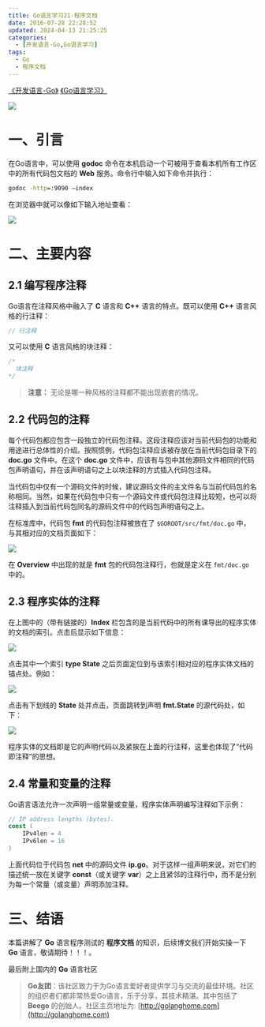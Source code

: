 ```yaml
---
title: Go语言学习21-程序文档
date: 2016-07-28 22:28:52
updated: 2024-04-13 21:25:25
categories:
  - [开发语言-Go,Go语言学习]
tags:
  - Go
  - 程序文档
---
```


[《开发语言-Go》](/categories/开发语言-Go/) [《Go语言学习》](/categories/开发语言-Go/Go语言学习/) 

![](/images/go-logo.png)

# 一、引言
在Go语言中，可以使用 **godoc** 命令在本机启动一个可被用于查看本机所有工作区中的所有代码包文档的 **Web** 服务。命令行中输入如下命令并执行：

<!-- more -->

```cmd
godoc -http=:9090 –index
```

在浏览器中就可以像如下输入地址查看：
 
![](godoc.png)
# 二、主要内容
## 2.1 编写程序注释

Go语言在注释风格中融入了 **C** 语言和 **C++** 语言的特点。既可以使用 **C++** 语言风格的行注释：

```go
// 行注释
```

又可以使用 **C** 语言风格的块注释：

```go
/*
  块注释
*/
```

> **注意：** 无论是哪一种风格的注释都不能出现嵌套的情况。

## 2.2 代码包的注释

每个代码包都应包含一段独立的代码包注释。这段注释应该对当前代码包的功能和用途进行总体性的介绍。按照惯例，代码包注释应该被存放在当前代码包目录下的 **doc.go** 文件中。在这个 **doc.go** 文件中，应该有与包中其他源码文件相同的代码包声明语句，并在该声明语句之上以块注释的方式插入代码包注释。

当代码包中仅有一个源码文件的时候，建议源码文件的主文件名与当前代码包的名称相同。当然，如果在代码包中只有一个源码文件或代码包注释比较短，也可以将注释插入到当前代码包同名的源码文件中的代码包声明语句之上。

在标准库中，代码包 **fmt** 的代码包注释被放在了 `$GOROOT/src/fmt/doc.go` 中，与其相对应的文档页面如下：

![](fmt.png)

在 **Overview** 中出现的就是 **fmt** 包的代码包注释行，也就是定义在 `fmt/doc.go` 中的。

## 2.3 程序实体的注释

在上图中的（带有链接的）**Index** 栏包含的是当前代码中的所有课导出的程序实体的文档的索引。点击后显示如下信息：

 ![](index.png)

点击其中一个索引 **type State** 之后页面定位到与该索引相对应的程序实体文档的锚点处。例如：
 
![](state.png)

点击有下划线的 **State** 处并点击，页面跳转到声明 **fmt.State** 的源代码处，如下：
 
![](state-source.png)

程序实体的文档即是它的声明代码以及紧挨在上面的行注释，这里也体现了“代码即注释”的思想。

## 2.4 常量和变量的注释

Go语言语法允许一次声明一组常量或变量，程序实体声明编写注释如下示例：

```go
// IP address lengths (bytes).
const (
    IPv4len = 4
    IPv6len = 16
)
```

上面代码位于代码包 **net** 中的源码文件 **ip.go**。对于这样一组声明来说，对它们的描述统一放在关键字 **const**（或关键字 **var**）之上且紧邻的注释行中，而不是分别为每一个常量（或变量）声明添加注释。

# 三、结语
本篇讲解了 **Go** 语言程序测试的 **程序文档** 的知识，后续博文我们开始实操一下 **Go** 语言，敬请期待！！！。

最后附上国内的 **Go** 语言社区
>**Go友团**：该社区致力于为Go语言爱好者提供学习与交流的最佳环境。社区的组织者们都非常热爱Go语言，乐于分享，其技术精湛。其中包括了 **Beego** 的创始人。社区主页地址为: [http://golanghome.com](http://golanghome.com)
